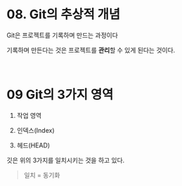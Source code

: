 # 08. Git의 추상적 개념

Git은 프로젝트를 기록하며 만드는 과정이다

기록하며 만든다는 것은 프로젝트를 **관리**할 수 있게 된다는 것이다.



<br/>

# 09 Git의 3가지 영역

1. 작업 영역

2. 인덱스(Index)

3. 헤드(HEAD)

깃은 위의 3가지를 일치시키는 것을 하고 있다.

> 일치 = 동기화

